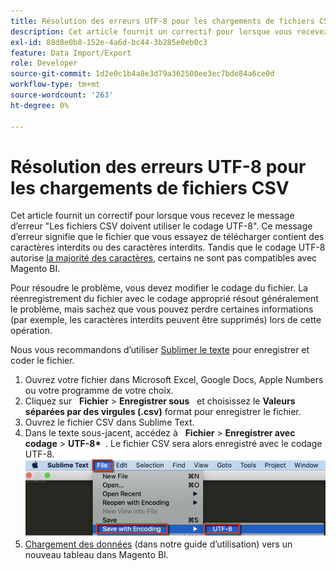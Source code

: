 ```yaml
---
title: Résolution des erreurs UTF-8 pour les chargements de fichiers CSV
description: Cet article fournit un correctif pour lorsque vous recevez le message d’erreur "Les fichiers CSV doivent utiliser le codage UTF-8". Ce message d’erreur signifie que le fichier que vous essayez de télécharger contient des caractères interdits ou des caractères interdits. Bien que le codage UTF-8 autorise [la majorité des caractères](https://www.fileformat.info/info/charset/UTF-8/list.htm), certains ne sont pas compatibles avec Magento BI.
exl-id: 88d8e0b8-152e-4a6d-bc44-3b285e0eb0c3
feature: Data Import/Export
role: Developer
source-git-commit: 1d2e0c1b4a8e3d79a362500ee3ec7bde84a6ce0d
workflow-type: tm+mt
source-wordcount: '263'
ht-degree: 0%

---
```


# Résolution des erreurs UTF-8 pour les chargements de fichiers CSV

Cet article fournit un correctif pour lorsque vous recevez le message d’erreur &quot;Les fichiers CSV doivent utiliser le codage UTF-8&quot;. Ce message d’erreur signifie que le fichier que vous essayez de télécharger contient des caractères interdits ou des caractères interdits. Tandis que le codage UTF-8 autorise [la majorité des caractères](https://www.fileformat.info/info/charset/UTF-8/list.htm), certains ne sont pas compatibles avec Magento BI.

Pour résoudre le problème, vous devez modifier le codage du fichier. La réenregistrement du fichier avec le codage approprié résout généralement le problème, mais sachez que vous pouvez perdre certaines informations (par exemple, les caractères interdits peuvent être supprimés) lors de cette opération.

Nous vous recommandons d’utiliser [Sublimer le texte](https://www.sublimetext.com/2) pour enregistrer et coder le fichier.

1. Ouvrez votre fichier dans Microsoft Excel, Google Docs, Apple Numbers ou votre programme de votre choix.
1. Cliquez sur &#x200B; &#x200B; **Fichier** > **Enregistrer sous** &#x200B; &#x200B; et choisissez le  **Valeurs séparées par des virgules (.csv)** format pour enregistrer le fichier.
1. Ouvrez le fichier CSV dans Sublime Text.
1. Dans le texte sous-jacent, accédez à &#x200B; &#x200B; **Fichier** > **Enregistrer avec codage** > **UTF-8\* &#x200B;** . Le fichier CSV sera alors enregistré avec le codage UTF-8.    ![csv_file_UTF-8_sublime_3.2.2_magento_BI.png](assets/csv_file_UTF-8_sublime_3.2.2_magento_BI.png)
1. [Chargement des données](https://docs.magento.com/mbi/data-analyst/importing-data/connecting-data/using-file-uploader.html) (dans notre guide d’utilisation) vers un nouveau tableau dans Magento BI.
